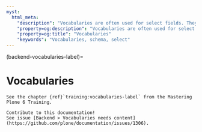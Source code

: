 ```yaml
---
myst:
  html_meta:
    "description": "Vocabularies are often used for select fields. They allow editing through the user interface or can be updated dynamically."
    "property=og:description": "Vocabularies are often used for select fields. They allow editing through the user interface or can be updated dynamically."
    "property=og:title": "Vocabularies"
    "keywords": "Vocabularies, schema, select"
---
```


(backend-vocabularies-label)=

# Vocabularies

```{seealso}
See the chapter {ref}`training:vocabularies-label` from the Mastering Plone 6 Training.
```

```{todo}
Contribute to this documentation!
See issue [Backend > Vocabularies needs content](https://github.com/plone/documentation/issues/1306).
```